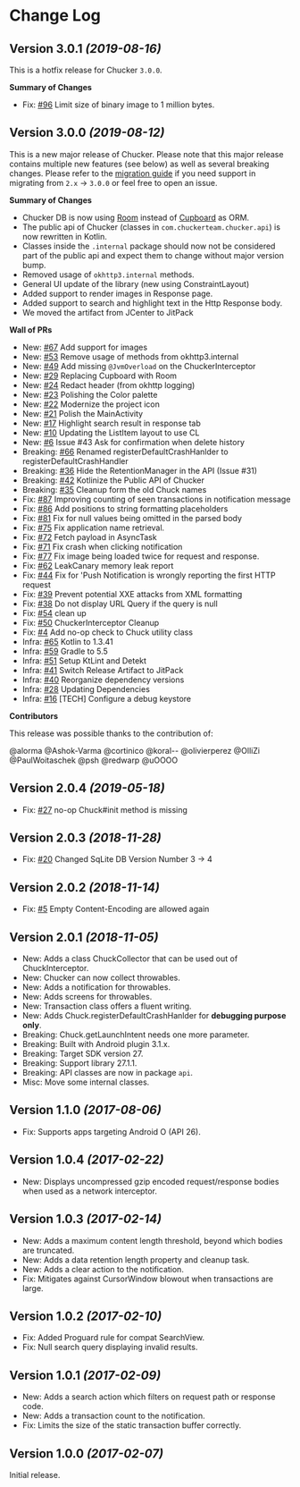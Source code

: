 Change Log
==========

Version 3.0.1 *(2019-08-16)*
----------------------------

This is a hotfix release for Chucker `3.0.0`.

**Summary of Changes**

* Fix: [#96] Limit size of binary image to 1 million bytes.


Version 3.0.0 *(2019-08-12)*
----------------------------

This is a new major release of Chucker. Please note that this major release contains multiple new features (see below) as well as several breaking changes. Please refer to the [migration guide](/docs/migrating-from-2.0.md) if you need support in migrating from `2.x` -> `3.0.0` or feel free to open an issue.

**Summary of Changes**

* Chucker DB is now using [Room](https://developer.android.com/topic/libraries/architecture/room) instead of [Cupboard](https://bitbucket.org/littlerobots/cupboard/wiki/Home) as ORM.
* The public api of Chucker (classes in `com.chuckerteam.chucker.api`) is now rewritten in Kotlin.
* Classes inside the `.internal` package should now not be considered part of the public api and expect them to change without major version bump.
* Removed usage of `okhttp3.internal` methods.
* General UI update of the library (new using ConstraintLayout)
* Added support to render images in Response page.
* Added support to search and highlight text in the Http Response body.
* We moved the artifact from JCenter to JitPack

**Wall of PRs**

* New: [#67] Add support for images
* New: [#53] Remove usage of methods from okhttp3.internal
* New: [#49] Add missing `@JvmOverload` on the ChuckerInterceptor
* New: [#29] Replacing Cupboard with Room
* New: [#24] Redact header (from okhttp logging)
* New: [#23] Polishing the Color palette
* New: [#22] Modernize the project icon
* New: [#21] Polish the MainActivity
* New: [#17] Highlight search result in response tab
* New: [#10] Updating the ListItem layout to use CL
* New: [#6] Issue #43 Ask for confirmation when delete history
* Breaking: [#66] Renamed registerDefaultCrashHanlder to registerDefaultCrashHandler
* Breaking: [#36] Hide the RetentionManager in the API (Issue #31)
* Breaking: [#42] Kotlinize the Public API of Chucker
* Breaking: [#35] Cleanup form the old Chuck names
* Fix: [#87] Improving counting of seen transactions in notification message
* Fix: [#86] Add positions to string formatting placeholders
* Fix: [#81] Fix for null values being omitted in the parsed body
* Fix: [#75] Fix application name retrieval.
* Fix: [#72] Fetch payload in AsyncTask
* Fix: [#71] Fix crash when clicking notification
* Fix: [#77] Fix image being loaded twice for request and response.
* Fix: [#62] LeakCanary memory leak report
* Fix: [#44] Fix for 'Push Notification is wrongly reporting the first HTTP request
* Fix: [#39] Prevent potential XXE attacks from XML formatting
* Fix: [#38] Do not display URL Query if the query is null
* Fix: [#54] clean up
* Fix: [#50] ChuckerInterceptor Cleanup
* Fix: [#4] Add no-op check to Chuck utility class
* Infra: [#65] Kotlin to 1.3.41
* Infra: [#59] Gradle to 5.5
* Infra: [#51] Setup KtLint and Detekt
* Infra: [#41] Switch Release Artifact to JitPack
* Infra: [#40] Reorganize dependency versions
* Infra: [#28] Updating Dependencies
* Infra: [#16] [TECH] Configure a debug keystore

**Contributors**

This release was possible thanks to the contribution of:

@alorma
@Ashok-Varma
@cortinico
@koral--
@olivierperez
@OlliZi
@PaulWoitaschek
@psh
@redwarp
@uOOOO

Version 2.0.4 *(2019-05-18)*
----------------------------

 * Fix: [#27] no-op Chuck#init method is missing

Version 2.0.3 *(2018-11-28)*
----------------------------

 * Fix: [#20] Changed SqLite DB Version Number 3 -> 4

Version 2.0.2 *(2018-11-14)*
----------------------------

 * Fix: [#5] Empty Content-Encoding are allowed again

Version 2.0.1 *(2018-11-05)*
----------------------------

 * New: Adds a class ChuckCollector that can be used out of ChuckInterceptor.
 * New: Chucker can now collect throwables.
 * New: Adds a notification for throwables.
 * New: Adds screens for throwables.
 * New: Transaction class offers a fluent writing.
 * New: Adds Chuck.registerDefaultCrashHanlder for **debugging purpose only**.
 * Breaking: Chuck.getLaunchIntent needs one more parameter.
 * Breaking: Built with Android plugin 3.1.x.
 * Breaking: Target SDK version 27.
 * Breaking: Support library 27.1.1.
 * Breaking: API classes are now in package `api`.
 * Misc: Move some internal classes.

Version 1.1.0 *(2017-08-06)*
----------------------------

 * Fix: Supports apps targeting Android O (API 26).

Version 1.0.4 *(2017-02-22)*
----------------------------

 * New: Displays uncompressed gzip encoded request/response bodies when used as a network interceptor.

Version 1.0.3 *(2017-02-14)*
----------------------------

 * New: Adds a maximum content length threshold, beyond which bodies are truncated.
 * New: Adds a data retention length property and cleanup task.
 * New: Adds a clear action to the notification.
 * Fix: Mitigates against CursorWindow blowout when transactions are large.

Version 1.0.2 *(2017-02-10)*
----------------------------

 * Fix: Added Proguard rule for compat SearchView.
 * Fix: Null search query displaying invalid results.

Version 1.0.1 *(2017-02-09)*
----------------------------

 * New: Adds a search action which filters on request path or response code.
 * New: Adds a transaction count to the notification.
 * Fix: Limits the size of the static transaction buffer correctly.

Version 1.0.0 *(2017-02-07)*
----------------------------

Initial release.

[#4]: https://github.com/ChuckerTeam/chucker/pull/4
[#5]: https://github.com/ChuckerTeam/chucker/pull/5
[#6]: https://github.com/ChuckerTeam/chucker/pull/6
[#10]: https://github.com/ChuckerTeam/chucker/pull/10
[#16]: https://github.com/ChuckerTeam/chucker/pull/16
[#17]: https://github.com/ChuckerTeam/chucker/pull/17
[#20]: https://github.com/ChuckerTeam/chucker/pull/20
[#21]: https://github.com/ChuckerTeam/chucker/pull/21
[#22]: https://github.com/ChuckerTeam/chucker/pull/22
[#23]: https://github.com/ChuckerTeam/chucker/pull/23
[#24]: https://github.com/ChuckerTeam/chucker/pull/24
[#25]: https://github.com/ChuckerTeam/chucker/pull/25
[#27]: https://github.com/ChuckerTeam/chucker/pull/27
[#28]: https://github.com/ChuckerTeam/chucker/pull/28
[#29]: https://github.com/ChuckerTeam/chucker/pull/29
[#33]: https://github.com/ChuckerTeam/chucker/pull/33
[#34]: https://github.com/ChuckerTeam/chucker/pull/34
[#35]: https://github.com/ChuckerTeam/chucker/pull/35
[#36]: https://github.com/ChuckerTeam/chucker/pull/36
[#38]: https://github.com/ChuckerTeam/chucker/pull/38
[#39]: https://github.com/ChuckerTeam/chucker/pull/39
[#40]: https://github.com/ChuckerTeam/chucker/pull/40
[#41]: https://github.com/ChuckerTeam/chucker/pull/41
[#42]: https://github.com/ChuckerTeam/chucker/pull/42
[#44]: https://github.com/ChuckerTeam/chucker/pull/44
[#47]: https://github.com/ChuckerTeam/chucker/pull/47
[#48]: https://github.com/ChuckerTeam/chucker/pull/48
[#49]: https://github.com/ChuckerTeam/chucker/pull/49
[#50]: https://github.com/ChuckerTeam/chucker/pull/50
[#51]: https://github.com/ChuckerTeam/chucker/pull/51
[#53]: https://github.com/ChuckerTeam/chucker/pull/53
[#54]: https://github.com/ChuckerTeam/chucker/pull/54
[#59]: https://github.com/ChuckerTeam/chucker/pull/59
[#62]: https://github.com/ChuckerTeam/chucker/pull/62
[#63]: https://github.com/ChuckerTeam/chucker/pull/63
[#65]: https://github.com/ChuckerTeam/chucker/pull/65
[#66]: https://github.com/ChuckerTeam/chucker/pull/66
[#67]: https://github.com/ChuckerTeam/chucker/pull/67
[#71]: https://github.com/ChuckerTeam/chucker/pull/71
[#72]: https://github.com/ChuckerTeam/chucker/pull/72
[#75]: https://github.com/ChuckerTeam/chucker/pull/75
[#77]: https://github.com/ChuckerTeam/chucker/pull/77
[#81]: https://github.com/ChuckerTeam/chucker/pull/81
[#86]: https://github.com/ChuckerTeam/chucker/pull/86
[#87]: https://github.com/ChuckerTeam/chucker/pull/87
[#96]: https://github.com/ChuckerTeam/chucker/pull/96
